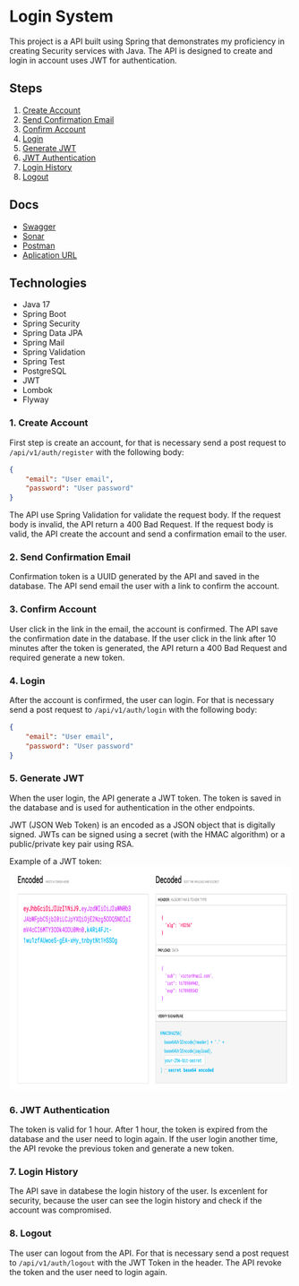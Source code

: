 # Login System

This project is a API built using Spring that demonstrates my proficiency in creating Security services with Java. The API is designed to create and login in account uses JWT for authentication.

## Steps

1. [Create Account](#1-create-account)
2. [Send Confirmation Email](#2-send-confirmation-email)
3. [Confirm Account](#3-confirm-account)
4. [Login](#4-login)
5. [Generate JWT](#5-generate-jwt)
6. [JWT Authentication](#6-jwt-authentication)
7. [Login History](#7-login-history)
8. [Logout](#8-logout)


## Docs

- [Swagger](https://api-login.victorborzaquel.com/swagger-ui/index.html)
- [Sonar](https://sonarcloud.io/project/overview?id=victorborzaquel_login-bancario)
- [Postman](https://www.postman.com/victorborzaquel/workspace/portifolio/)
- [Aplication URL](https://api-login.victorborzaquel.com)

## Technologies

- Java 17
- Spring Boot
- Spring Security
- Spring Data JPA
- Spring Mail
- Spring Validation
- Spring Test
- PostgreSQL
- JWT
- Lombok
- Flyway

### 1. Create Account

First step is create an account, for that is necessary send a post request to `/api/v1/auth/register` with the following body:

```json
{
    "email": "User email",
    "password": "User password"
}
```
The API use Spring Validation for validate the request body. If the request body is invalid, the API return a 400 Bad Request. If the request body is valid, the API create the account and send a confirmation email to the user.

### 2. Send Confirmation Email

Confirmation token is a UUID generated by the API and saved in the database. The API send email the user with a link to confirm the account.

### 3. Confirm Account

User click in the link in the email, the account is confirmed. The API save the confirmation date in the database. If the user click in the link after 10 minutes after the token is generated, the API return a 400 Bad Request and required generate a new token.

### 4. Login

After the account is confirmed, the user can login. For that is necessary send a post request to `/api/v1/auth/login` with the following body:

```json
{
    "email": "User email",
    "password": "User password"
}
```

### 5. Generate JWT

When the user login, the API generate a JWT token. The token is saved in the database and is used for authentication in the other endpoints.

JWT (JSON Web Token) is an encoded as a JSON object that is digitally signed. JWTs can be signed using a secret (with the HMAC algorithm) or a public/private key pair using RSA.

Example of a JWT token:
<img height="400px" src="./.github/assets/jwt.png" alt="IMG Example JWT">

### 6. JWT Authentication

The token is valid for 1 hour. After 1 hour, the token is expired from the database and the user need to login again. If the user login another time, the API revoke the previous token and generate a new token.

### 7. Login History

The API save in databese the login history of the user. Is excenlent for security, because the user can see the login history and check if the account was compromised.

### 8. Logout

The user can logout from the API. For that is necessary send a post request to `/api/v1/auth/logout` with the JWT Token in the header. The API revoke the token and the user need to login again.

